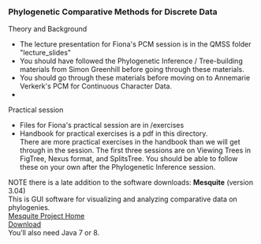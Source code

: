 ### Phylogenetic Comparative Methods for Discrete Data  

Theory and Background  
- The lecture presentation for Fiona's PCM session is in the QMSS folder "lecture_slides"  
- You should have followed the Phylogenetic Inference / Tree-building materials from Simon Greenhill before going through these materials.
- You should go through these materials before moving on to Annemarie Verkerk's PCM for Continuous Character Data.  
- 
Practical session  
- Files for Fiona's practical session are in /exercises  
- Handbook for practical exercises is a pdf in this directory.  
There are more practical exercises in the handbook than we will get through in the session. The first three sessions are on Viewing Trees in FigTree, Nexus format, and SplitsTree. You should be able to follow these on your own after the Phylogenetic Inference session.  
  
NOTE there is a late addition to the software downloads: **Mesquite** (version 3.04)  
This is GUI software for visualizing and analyzing comparative data on phylogenies.  
[Mesquite Project Home](http://mesquiteproject.org)  
[Download](https://github.com/MesquiteProject/MesquiteCore/releases)  
You’ll also need Java 7 or 8.  


 

